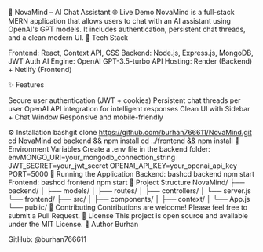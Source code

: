 🧠 NovaMind – AI Chat Assistant
🌐 Live Demo
NovaMind is a full-stack MERN application that allows users to chat with an AI assistant using OpenAI's GPT models.
It includes authentication, persistent chat threads, and a clean modern UI.
🚀 Tech Stack

Frontend: React, Context API, CSS
Backend: Node.js, Express.js, MongoDB, JWT Auth
AI Engine: OpenAI GPT-3.5-turbo API
Hosting: Render (Backend) + Netlify (Frontend)

✨ Features

Secure user authentication (JWT + cookies)
Persistent chat threads per user
OpenAI API integration for intelligent responses
Clean UI with Sidebar + Chat Window
Responsive and mobile-friendly

⚙️ Installation
bashgit clone https://github.com/burhan766611/NovaMind.git
cd NovaMind
cd backend && npm install
cd ../frontend && npm install
🔧 Environment Variables
Create a .env file in the backend folder:
envMONGO_URI=your_mongodb_connection_string
JWT_SECRET=your_jwt_secret
OPENAI_API_KEY=your_openai_api_key
PORT=5000
🏃 Running the Application
Backend:
bashcd backend
npm start
Frontend:
bashcd frontend
npm start
📂 Project Structure
NovaMind/
├── backend/
│   ├── models/
│   ├── routes/
│   ├── controllers/
│   └── server.js
└── frontend/
    ├── src/
    │   ├── components/
    │   ├── context/
    │   └── App.js
    └── public/
🤝 Contributing
Contributions are welcome! Please feel free to submit a Pull Request.
📄 License
This project is open source and available under the MIT License.
👤 Author
Burhan

GitHub: @burhan766611
